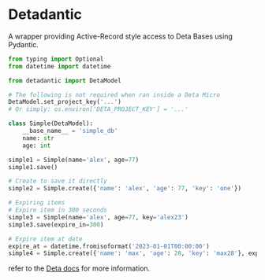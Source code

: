 # Detadantic

A wrapper providing Active-Record style access to Deta Bases using Pydantic.

```py
from typing import Optional
from datetime import datetime

from detadantic import DetaModel

# The following is not required when ran inside a Deta Micro
DetaModel.set_project_key('...')
# Or simply: os.environ['DETA_PROJECT_KEY'] = '...'

class Simple(DetaModel):
	__base_name__ = 'simple_db'
	name: str
	age: int

simple1 = Simple(name='alex', age=77)
simple1.save()

# Create to save it directly
simple2 = Simple.create({'name': 'alex', 'age': 77, 'key': 'one'})

# Expiring items
# Expire item in 300 seconds
simple3 = Simple(name='alex', age=77, key='alex23')
simple3.save(expire_in=300)

# Expire item at date
expire_at = datetime.fromisoformat('2023-01-01T00:00:00')
simple4 = Simple.create({'name': 'max', 'age': 28, 'key': 'max28'}, expire_at=expire_at)
```

refer to the [Deta docs](https://docs.deta.sh/docs/base/sdk/) for more information.
